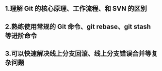 ## 1.理解 Git 的核心原理、工作流程、和 SVN 的区别

## 2.熟练使用常规的 Git 命令、git rebase、git stash 等进阶命令

## 3.可以快速解决线上分支回滚、线上分支错误合并等复杂问题
